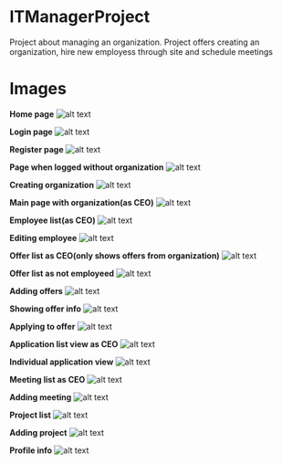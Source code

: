 # ITManagerProject
Project about managing an organization. Project offers creating an organization, hire new employess through site and schedule meetings

# Images
**Home page**
![alt text](https://i.ibb.co/zSRVMMH/main.png)

**Login page**
![alt text](https://i.ibb.co/0fLN56Z/login.png)

**Register page**
![alt text](https://i.ibb.co/y0GV7BN/register.png)

**Page when logged without organization**
![alt text](https://i.ibb.co/Xt2XBQj/createorgmain.png)

**Creating organization**
![alt text](https://i.ibb.co/Wt1nm7v/createorg.png)

**Main page with organization(as CEO)**
![alt text](https://i.ibb.co/h7dBSFB/mainorganization.png)

**Employee list(as CEO)**
![alt text](https://i.ibb.co/vXL7Gxm/employesslist.png)

**Editing employee**
![alt text](https://i.ibb.co/gPTfxHc/editingemployee.png)

**Offer list as CEO(only shows offers from organization)**
![alt text](https://i.ibb.co/t4cncMc/offerlistorgnization.png)

**Offer list as not employeed**
![alt text](https://i.ibb.co/23zQKJc/offerlist.png)

**Adding offers**
![alt text](https://i.ibb.co/gWfJSNm/addoffer.png)

**Showing offer info**
![alt text](https://i.ibb.co/RPqPz8m/offerinfo1.png)

**Applying to offer**
![alt text](https://i.ibb.co/sWsF3zk/sendapplication.png)

**Application list view as CEO**
![alt text](https://i.ibb.co/Hd4N6wP/applicationlist.png)

**Individual application view**
![alt text](https://i.ibb.co/qntVwZ2/applicationview.png)

**Meeting list as CEO**
![alt text](https://i.ibb.co/fFpfsyr/meetinglist.png)

**Adding meeting**
![alt text](https://i.ibb.co/3dZtcSJ/addmeeting.png)

**Project list**
![alt text](https://i.ibb.co/8XXrcfC/projectlist.png)

**Adding project**
![alt text](https://i.ibb.co/Pxgzx18/addproject.png)

**Profile info**
![alt text](https://i.ibb.co/BgcsThn/profile.png)
